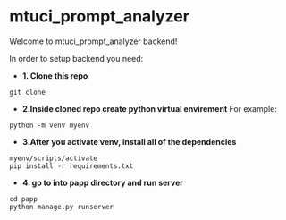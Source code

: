 # mtuci_prompt_analyzer
Welcome to mtuci_prompt_analyzer backend!

In order to setup backend you need:

 - **1. Clone this repo**
```
git clone 
```
 - **2.Inside cloned repo create python virtual envirement**
  For example:
```
python -m venv myenv
```
- **3.After you activate venv, install all of the dependencies**
```
myenv/scripts/activate
pip install -r requirements.txt
```
- **4. go to into papp directory and run server**
```
cd papp
python manage.py runserver
```
